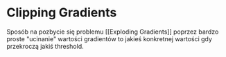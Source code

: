 # Clipping Gradients

Sposób na pozbycie się problemu [[Exploding Gradients]] poprzez bardzo proste "ucinanie" wartości gradientów to jakieś konkretnej wartości gdy przekroczą jakiś threshold.